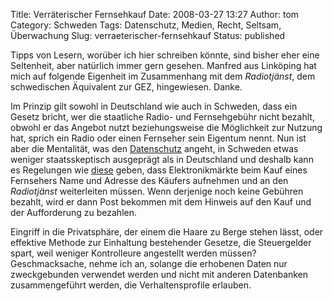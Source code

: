 Title: Verräterischer Fernsehkauf
Date: 2008-03-27 13:27
Author: tom
Category: Schweden
Tags: Datenschutz, Medien, Recht, Seltsam, Überwachung
Slug: verraeterischer-fernsehkauf
Status: published

Tipps von Lesern, worüber ich hier schreiben könnte, sind bisher eher
eine Seltenheit, aber natürlich immer gern gesehen. Manfred aus
Linköping hat mich auf folgende Eigenheit im Zusammenhang mit dem
*Radiotjänst*, dem schwedischen Äquivalent zur GEZ, hingewiesen. Danke.

Im Prinzip gilt sowohl in Deutschland wie auch in Schweden, dass ein
Gesetz bricht, wer die staatliche Radio- und Fernsehgebühr nicht
bezahlt, obwohl er das Angebot nutzt beziehungsweise die Möglichkeit zur
Nutzung hat, sprich ein Radio oder einen Fernseher sein Eigentum nennt.
Nun ist aber die Mentalität, was den
[Datenschutz](http://www.fiket.de/tag/datenschutz/) angeht, in Schweden
etwas weniger staatsskeptisch ausgeprägt als in Deutschland und deshalb
kann es Regelungen wie
[diese](http://www.elgiganten.se/is-bin/INTERSHOP.enfinity/WFS/store-elgigantenSE-Site/sv_SE/-/SEK/El_GetCMSContent-Start;pgid=p2Gz6oZKCO5SR0EjA9JBwx1h0000_k7uh63S?ContentKey=2682&MenuId=809)
geben, dass Elektronikmärkte beim Kauf eines Fernsehers Name und Adresse
des Käufers aufnehmen und an den *Radiotjänst* weiterleiten müssen. Wenn
derjenige noch keine Gebühren bezahlt, wird er dann Post bekommen mit
dem Hinweis auf den Kauf und der Aufforderung zu bezahlen.

Eingriff in die Privatsphäre, der einem die Haare zu Berge stehen lässt,
oder effektive Methode zur Einhaltung bestehender Gesetze, die
Steuergelder spart, weil weniger Kontrolleure angestellt werden müssen?
Geschmacksache, nehme ich an, solange die erhobenen Daten nur
zweckgebunden verwendet werden und nicht mit anderen Datenbanken
zusammengeführt werden, die Verhaltensprofile erlauben.

